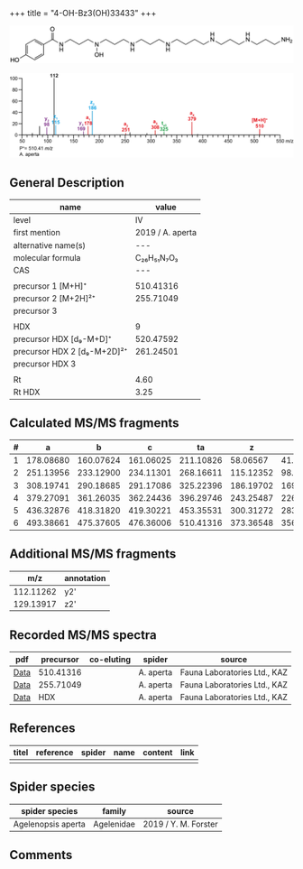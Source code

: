 +++
title = "4-OH-Bz3(OH)33433"
+++

![](/img/4-OH-Bz3(OH)33433.png)

![](/img_MSMS/510_4-OH-Bz3(OH)33433_Aa.png)

## General Description

| name                        | value            |
|-----------------------------|------------------|
| level                       | IV               |
| first mention               | 2019 / A. aperta |
| alternative name(s)         | ---              |
| molecular formula           | C₂₆H₅₁N₇O₃       |
| CAS                         | ---              |
|                             |                  |
| precursor 1 [M+H]⁺          | 510.41316        |
| precursor 2 [M+2H]²⁺        | 255.71049        |
| precursor 3                 |                  |
|                             |                  |
| HDX                         | 9                |
| precursor HDX   [d₉-M+D]⁺   | 520.47592        |
| precursor HDX 2 [d₉-M+2D]²⁺ | 261.24501        |
| precursor HDX 3             |                  |
|                             |                  |
| Rt                          | 4.60             |
| Rt HDX                      | 3.25             |

## Calculated MS/MS fragments

| # | a         | b         | c         | ta        | z         | y         | tz        |
|---|-----------|-----------|-----------|-----------|-----------|-----------|-----------|
| 1 | 178.08680 | 160.07624 | 161.06025 | 211.10826 | 58.06567  | 41.03912  | 75.09222  |
| 2 | 251.13956 | 233.12900 | 234.11301 | 268.16611 | 115.12352 | 98.09697  | 132.15007 |
| 3 | 308.19741 | 290.18685 | 291.17086 | 325.22396 | 186.19702 | 169.17047 | 203.22357 |
| 4 | 379.27091 | 361.26035 | 362.24436 | 396.29746 | 243.25487 | 226.22832 | 260.28142 |
| 5 | 436.32876 | 418.31820 | 419.30221 | 453.35531 | 300.31272 | 283.28617 | 333.33418 |
| 6 | 493.38661 | 475.37605 | 476.36006 | 510.41316 | 373.36548 | 356.33893 | 390.39203 |

## Additional MS/MS fragments

| m/z       | annotation |
|-----------|------------|
| 112.11262 | y2'        |
| 129.13917 | z2'        |

## Recorded MS/MS spectra

| pdf                                                    | precursor | co-eluting | spider    | source                       |
|--------------------------------------------------------|-----------|------------|-----------|------------------------------|
| [Data](/pdf/A-aperta/510_4-OH-Bz3(OH)33433_Aa.pdf)     | 510.41316 |            | A. aperta | Fauna Laboratories Ltd., KAZ |
| [Data](/pdf/A-aperta/510_4-OH-Bz3(OH)33433_Aa_2.pdf)   | 255.71049 |            | A. aperta | Fauna Laboratories Ltd., KAZ |
| [Data](/pdf/A-aperta/510_4-OH-Bz3(OH)33433_Aa_HDX.pdf) | HDX       |            | A. aperta | Fauna Laboratories Ltd., KAZ |

## References

| titel     | reference   | spider    | name   | content  | link |
|-----------|-------------|-----------|--------|----------|-----|
|           |             |           |        |          |     |

## Spider species

| spider species     | family     | source               |
|--------------------|------------|----------------------|
| Agelenopsis aperta | Agelenidae | 2019 / Y. M. Forster |

## Comments